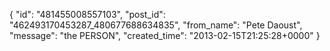  {
   "id": "481455008557103",
   "post_id": "462493170453287_480677688634835",
   "from_name": "Pete Daoust",
   "message": "the PERSON",
   "created_time": "2013-02-15T21:25:28+0000"
 }
